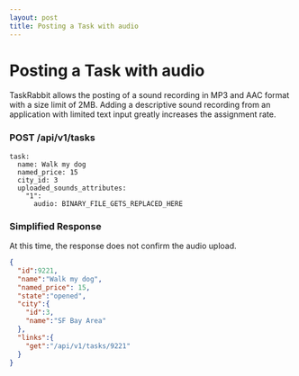 ```yaml
---
layout: post
title: Posting a Task with audio
---
```

# Posting a Task with audio

TaskRabbit allows the posting of a sound recording in MP3 and AAC format with a size limit of 2MB.
Adding a descriptive sound recording from an application with limited text input greatly increases the assignment rate.


### POST /api/v1/tasks

```
task:
  name: Walk my dog
  named_price: 15
  city_id: 3
  uploaded_sounds_attributes:
    "1":
      audio: BINARY_FILE_GETS_REPLACED_HERE
```

### Simplified Response
At this time, the response does not confirm the audio upload.

```json
{
  "id":9221,
  "name":"Walk my dog",
  "named_price": 15,
  "state":"opened",
  "city":{
    "id":3,
    "name":"SF Bay Area"
  },
  "links":{
    "get":"/api/v1/tasks/9221"
  }
}
```